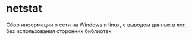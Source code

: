 # netstat
Сбор информации о сети на Windows и linux, с выводом данных в лог, без использования сторонних библиотек

